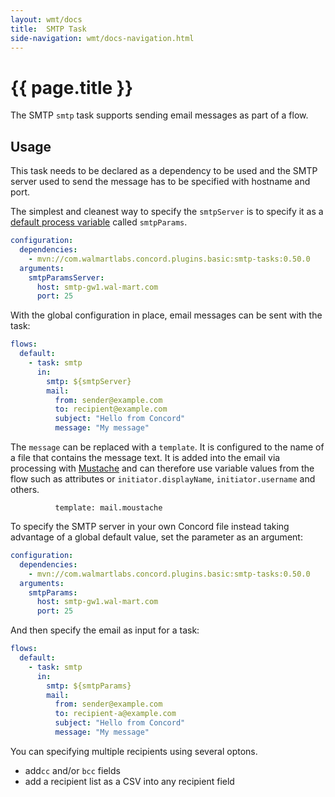 ```yaml
---
layout: wmt/docs
title:  SMTP Task
side-navigation: wmt/docs-navigation.html
---
```


# {{ page.title }}

The SMTP `smtp` task supports sending email messages as part of a flow.

## Usage

This task needs to be declared as a dependency to be used and the SMTP server
used to send the message has to be specified with hostname and port.

The simplest and cleanest way to specify the `smtpServer` is to specify it as a 
[default process variable](../getting-started/configuration.html#default-process-variable)
called `smtpParams`.

```yaml
configuration:
  dependencies:
    - mvn://com.walmartlabs.concord.plugins.basic:smtp-tasks:0.50.0
  arguments:
    smtpParamsServer:
      host: smtp-gw1.wal-mart.com
      port: 25
```

With the global configuration in place, email messages can be sent with the task:

```yaml
flows:
  default:
    - task: smtp
      in:
        smtp: ${smtpServer}
        mail:
          from: sender@example.com
          to: recipient@example.com
          subject: "Hello from Concord"
          message: "My message"
```

The `message` can be replaced with a `template`. It is configured to
the name of a file that contains the message text. It is added into the email
via processing with [Mustache](https://mustache.github.io/) and can therefore
use variable values from the flow such as attributes or `initiator.displayName`,
`initiator.username` and others.

```
          template: mail.moustache
```

To specify the SMTP server in your own Concord file instead taking advantage of
a global default value, set the parameter as an argument:

```yaml
configuration:
  dependencies:
    - mvn://com.walmartlabs.concord.plugins.basic:smtp-tasks:0.50.0
  arguments:
    smtpParams:
      host: smtp-gw1.wal-mart.com
      port: 25
```

And then specify the email as input for a task:

```yaml
flows:
  default:
    - task: smtp
      in:
        smtp: ${smtpParams}
        mail:
          from: sender@example.com
          to: recipient-a@example.com
          subject: "Hello from Concord"
          message: "My message"
```

You can specifying multiple recipients using several optons.

- add`cc` and/or `bcc` fields
- add a recipient list as a CSV into any recipient field




